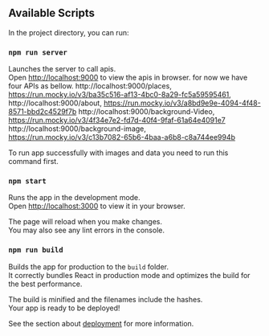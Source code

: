 ## Available Scripts

In the project directory, you can run:

### `npm run server`

Launches the server to call apis.\
Open [http://localhost:9000](http://localhost:9000) to view the apis in browser.
for now we have four APIs as bellow.
  http://localhost:9000/places,
  https://run.mocky.io/v3/ba35c516-af13-4bc0-8a29-fc5a59595461,
  http://localhost:9000/about,
  https://run.mocky.io/v3/a8bd9e9e-4094-4f48-8571-bbd2c4529f7b
  http://localhost:9000/background-Video,
  https://run.mocky.io/v3/4f34e7e2-fd7d-40f4-9faf-61a64e4091e7
  http://localhost:9000/background-image,
  https://run.mocky.io/v3/c13b7082-65b6-4baa-a6b8-c8a744ee994b


To run app successfully with images and data you need to run this command first.

### `npm start`

Runs the app in the development mode.\
Open [http://localhost:3000](http://localhost:3000) to view it in your browser.

The page will reload when you make changes.\
You may also see any lint errors in the console.

### `npm run build`

Builds the app for production to the `build` folder.\
It correctly bundles React in production mode and optimizes the build for the best performance.

The build is minified and the filenames include the hashes.\
Your app is ready to be deployed!

See the section about [deployment](https://facebook.github.io/create-react-app/docs/deployment) for more information.
